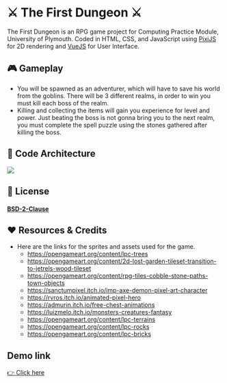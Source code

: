 # ⚔️ The First Dungeon ⚔️ 

The First Dungeon is an RPG game project for Computing Practice Module, University of Plymouth. 
Coded in HTML, CSS, and JavaScript using [PixiJS](https://pixijs.com/ "PixiJS Homepage") for 2D rendering and [VueJS](https://vuejs.org/) for User Interface.



## 🎮 Gameplay
- You will be spawned as an adventurer, which will have to save his world from the goblins. There will be 3 different realms, in order to win you must kill each boss of the realm.
- Killing and collecting the items will gain you experience for level and power. Just beating the boss is not gonna bring you to the next realm, you must complete the spell puzzle using the stones gathered after killing the boss.

## 📐 Code Architecture 
![](https://i.imgur.com/jFUtd9S.jpg)

## 📝 License
#### [BSD-2-Clause](https://opensource.org/licenses/BSD-2-Clause)

## ♥ Resources & Credits
- Here are the links for the sprites and assets used for the game.
  - https://opengameart.org/content/lpc-trees
  - https://opengameart.org/content/2d-lost-garden-tileset-transition-to-jetrels-wood-tileset
  - https://opengameart.org/content/rpg-tiles-cobble-stone-paths-town-objects
  - https://sanctumpixel.itch.io/imp-axe-demon-pixel-art-character
  - https://rvros.itch.io/animated-pixel-hero
  - https://admurin.itch.io/free-chest-animations
  - https://luizmelo.itch.io/monsters-creatures-fantasy
  - https://opengameart.org/content/lpc-terrains
  - https://opengameart.org/content/lpc-rocks
  - https://opengameart.org/content/lpc-bricks

## Demo link
[👉 Click here](https://rpg.johnl.dev/) 
